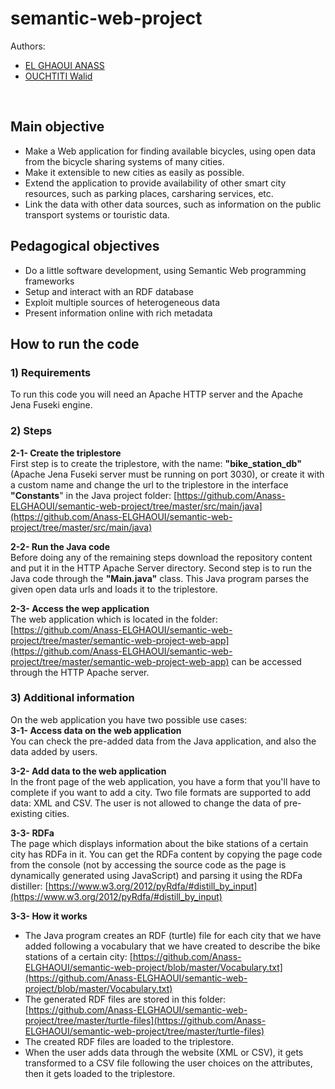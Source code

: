 
# semantic-web-project
Authors: 
<ul>
  <li>
		<a href="https://www.linkedin.com/in/anas-el-ghaoui-690326115/">EL GHAOUI ANASS</a>
	</li>
	<li>
		<a href="https://www.linkedin.com/in/walid-ouchtiti/">OUCHTITI Walid</a>
	</li>
</ul>
<br>

## Main objective

  - Make a Web application for finding available bicycles, using open data from the bicycle sharing systems of many cities.
  - Make it extensible to new cities as easily as possible.
  - Extend the application to provide availability of other smart city resources, such as parking places, carsharing services, etc.
  - Link the data with other data sources, such as information on the public transport systems or touristic data.

## Pedagogical objectives

  - Do a little software development, using Semantic Web programming frameworks
  - Setup and interact with an RDF database
  - Exploit multiple sources of heterogeneous data
  - Present information online with rich metadata
 

## How to run the code
### 1) Requirements
To run this code you will need an Apache HTTP server and the Apache Jena Fuseki engine.

### 2) Steps

**2-1- Create the triplestore** <br/>
First step is to create the triplestore, with the name: **"bike_station_db"** (Apache Jena Fuseki server must be running on port 3030), or create it with a custom name and change the url to the triplestore in the interface **"Constants**" in the Java project folder: [https://github.com/Anass-ELGHAOUI/semantic-web-project/tree/master/src/main/java](https://github.com/Anass-ELGHAOUI/semantic-web-project/tree/master/src/main/java)

**2-2- Run the Java code** <br/>
Before doing any of the remaining steps download the repository content and put it in the HTTP Apache Server directory.
Second step is to run the Java code through the **"Main.java"** class. This Java program parses the given open data urls and loads it to the triplestore.

**2-3- Access the wep application** <br/>
The web application which is located in the folder: [https://github.com/Anass-ELGHAOUI/semantic-web-project/tree/master/semantic-web-project-web-app](https://github.com/Anass-ELGHAOUI/semantic-web-project/tree/master/semantic-web-project-web-app) can be accessed through the HTTP Apache server.

### 3) Additional information
On the web application you have two possible use cases: <br/>
**3-1- Access data on the web application** <br/>
You can check the pre-added data from the Java application, and also the data added by users.

**3-2- Add data to the web application** <br/>
In the front page of the web application, you have a form that you'll have to complete if you want to add a city.
Two file formats are supported to add data: XML and CSV.
The user is not allowed to change the data of pre-existing cities.

**3-3- RDFa** <br/>
The page which displays information about the bike stations of a certain city has RDFa in it. You can get the RDFa content by copying the page code from the console (not by accessing the source code as the page is dynamically generated using JavaScript) and parsing it using the RDFa distiller: [https://www.w3.org/2012/pyRdfa/#distill_by_input](https://www.w3.org/2012/pyRdfa/#distill_by_input)

**3-3- How it works** <br/>
- The Java program creates an RDF (turtle) file for each city that we have added following a vocabulary that we have created to describe the bike stations of a certain city: [https://github.com/Anass-ELGHAOUI/semantic-web-project/blob/master/Vocabulary.txt](https://github.com/Anass-ELGHAOUI/semantic-web-project/blob/master/Vocabulary.txt)
- The generated RDF files are stored in this folder: [https://github.com/Anass-ELGHAOUI/semantic-web-project/tree/master/turtle-files](https://github.com/Anass-ELGHAOUI/semantic-web-project/tree/master/turtle-files)
- The created RDF files are loaded to the triplestore.
- When the user adds data through the website (XML or CSV), it gets transformed to a CSV file following the user choices on the attributes, then it gets loaded to the triplestore.
